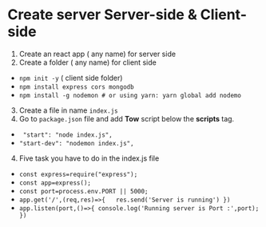 # Create server Server-side & Client-side 

1. Create an react app ( any name)  for server side
2. Create a folder ( any name) for client side
- `npm init -y` ( client side folder)
- `npm install express cors mongodb`
- `npm install -g nodemon # or using yarn: yarn global add nodemo`
3. Create a file in name `index.js`
4. Go to `package.json` file and add **Tow** script below the **scripts** tag.
- ` "start": "node index.js",`
- `"start-dev": "nodemon index.js",` 
4. Five task you have to do in the index.js file
- `const express=require("express");`
- `const app=express();`
- `const port=process.env.PORT || 5000;`
- `app.get('/',(req,res)=>{  
    res.send('Server is running')
})`
- `app.listen(port,()=>{
    console.log('Running server is Port :',port);
})`




